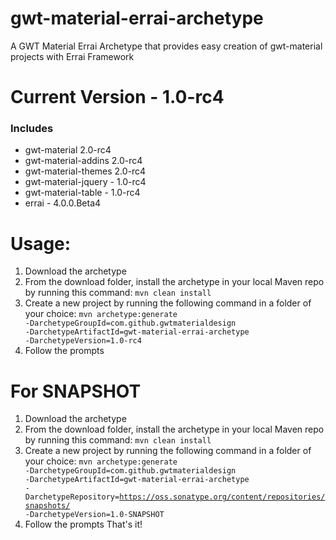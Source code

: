 # gwt-material-errai-archetype
A GWT Material Errai Archetype that provides easy creation of gwt-material projects with Errai Framework

# Current Version - 1.0-rc4
### Includes
- gwt-material 2.0-rc4
- gwt-material-addins 2.0-rc4
- gwt-material-themes 2.0-rc4
- gwt-material-jquery - 1.0-rc4
- gwt-material-table - 1.0-rc4
- errai - 4.0.0.Beta4

# Usage:
1. Download the archetype
2. From the download folder, install the archetype in your local Maven repo by running this command: <code>mvn clean install</code>
3. Create a new project by running the following command in a folder of your choice: <code>mvn archetype:generate -DarchetypeGroupId=com.github.gwtmaterialdesign -DarchetypeArtifactId=gwt-material-errai-archetype -DarchetypeVersion=1.0-rc4</code>
4. Follow the prompts

# For SNAPSHOT
1. Download the archetype
2. From the download folder, install the archetype in your local Maven repo by running this command: <code>mvn clean install</code>
3. Create a new project by running the following command in a folder of your choice: <code>mvn archetype:generate -DarchetypeGroupId=com.github.gwtmaterialdesign -DarchetypeArtifactId=gwt-material-errai-archetype -DarchetypeRepository=https://oss.sonatype.org/content/repositories/snapshots/ -DarchetypeVersion=1.0-SNAPSHOT</code>
4. Follow the prompts
That's it!
